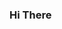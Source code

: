 ### Hi There


<!---
- 👋 Hi, I’m @DevelopingJeremy
- 👀 I’m interested in Front-End Web dev
- 🌱 I’m currently learning JavaScript
- 💞️ I’m looking to collaborate on ...
- 📫 How to reach me ...
- 😄 Pronouns: ...
- ⚡ Fun fact: ...

DevelopingJeremy/DevelopingJeremy is a ✨ special ✨ repository because its `README.md` (this file) appears on your GitHub profile.
You can click the Preview link to take a look at your changes.
--->

